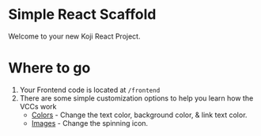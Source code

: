 # Simple React Scaffold

Welcome to your new Koji React Project.

# Where to go
1. Your Frontend code is located at `/frontend`
2. There are some simple customization options to help you learn how the VCCs work
    - [Colors](#~/.koji/customization/colors.json!visual) - Change the text color, background color, & link text color.
    - [Images](#~/.koji/customization/images.json!visual) - Change the spinning icon.
